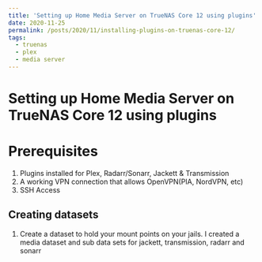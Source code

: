 ```yaml
---
title: 'Setting up Home Media Server on TrueNAS Core 12 using plugins'
date: 2020-11-25
permalink: /posts/2020/11/installing-plugins-on-truenas-core-12/
tags:
  - truenas
  - plex
  - media server
---
```




Setting up Home Media Server on TrueNAS Core 12 using plugins
======

Prerequisites
======
1. Plugins installed for Plex, Radarr/Sonarr, Jackett & Transmission
2. A working VPN connection that allows OpenVPN(PIA, NordVPN, etc)
3. SSH Access


Creating datasets 
------
1. Create a dataset to hold your mount points on your jails. I created a media dataset and sub data sets for jackett, transmission, radarr and sonarr
[](chrome_MTc46Z4LT3.png)
